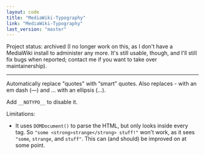 ```yaml
---
layout: code
title: "MediaWiki-Typography"
link: "MediaWiki-Typography"
last_version: "master"
---
```


Project status: archived (I no longer work on this, as I don't have a MediaWiki
install to administer any more. It's still usable, though, and I'll still
fix bugs when reported; contact me if you want to take over maintainership).

-----------------------------------------

Automatically replace "quotes" with “smart” quotes. Also replaces - with an em
dash (—) and ... with an ellipsis (…).

Add `__NOTYPO__` to disable it.

Limitations:

- It uses `DOMDocument()` to parse the HTML, but only looks inside every tag. So
  `"some <strong>strange</strong> stuff!"` won't work, as it sees `"some`,
  `strange`, and `stuff"`. This can (and should) be improved on at some point.
